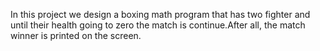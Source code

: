 In this project we design a boxing math program that has two fighter and until their health going to zero the match is continue.After all, the match winner is printed on the screen.
